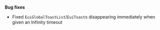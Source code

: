 **Bug fixes**

- Fixed `EuiGlobalToastList`/`EuiToast`s disappearing immediately when given an Infinity timeout

